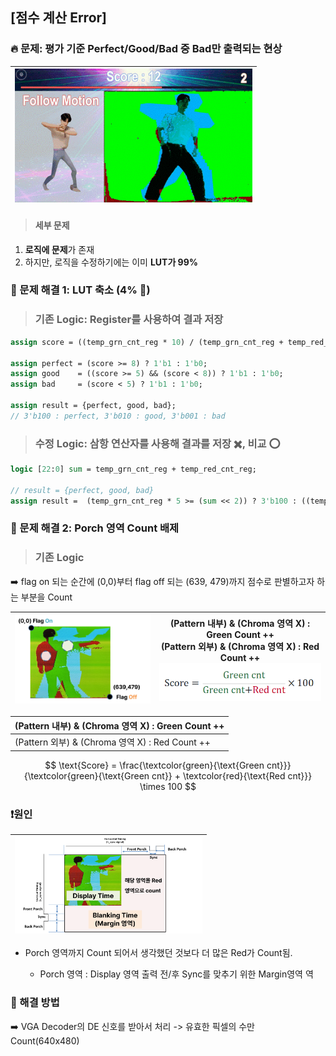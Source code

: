 ## [점수 계산 Error]

### 🔥 문제: 평가 기준 Perfect/Good/Bad 중 Bad만 출력되는 현상 


<img src="https://github.com/2735C/VGA_Motion_Recognition_Game/blob/main/History/img/another/game_2.gif?raw=true" width="380">|
--|

> #### 세부 문제

1. **로직에 문제**가 존재
2. 하지만, 로직을 수정하기에는 이미 **LUT가 99%**


### 🤩 문제 해결 1: LUT 축소 (4% 🔽)

> ### 기존 Logic: Register를 사용하여 결과 저장

```systemverilog
assign score = ((temp_grn_cnt_reg * 10) / (temp_grn_cnt_reg + temp_red_cnt_reg));

assign perfect = (score >= 8) ? 1'b1 : 1'b0;
assign good    = ((score >= 5) && (score < 8)) ? 1'b1 : 1'b0;
assign bad     = (score < 5) ? 1'b1 : 1'b0;

assign result = {perfect, good, bad}; 
// 3'b100 : perfect, 3'b010 : good, 3'b001 : bad
```

> ### 수정 Logic: 삼항 연산자를 사용해 결과를 저장 ✖️, 비교 ⭕

```systemverilog
logic [22:0] sum = temp_grn_cnt_reg + temp_red_cnt_reg;

// result = {perfect, good, bad}
assign result =  (temp_grn_cnt_reg * 5 >= (sum << 2)) ? 3'b100 : ((temp_grn_cnt_reg << 1) < sum) ? 3'b001 : 3'b010; 
```

### 🤩 문제 해결 2:  Porch 영역 Count 배제

> ### 기존 Logic 

:arrow_right: flag on 되는 순간에 (0,0)부터 flag off 되는 (639, 479)까지 점수로 판별하고자 하는 부분을 Count

<img src="/History/img/hw/img_114.png" width=300> | (Pattern 내부) & (Chroma 영역 X) : Green Count ++ <br> (Pattern 외부) & (Chroma 영역 X) : Red Count ++ <br> <img src="/History/img/hw/img_8.png" width=300> |
--|--


(Pattern 내부) & (Chroma 영역 X) : Green Count ++|
--|
(Pattern 외부) & (Chroma 영역 X) : Red Count ++ |

$$
\text{Score} = \frac{\textcolor{green}{\text{Green cnt}}}{\textcolor{green}{\text{Green cnt}} + \textcolor{red}{\text{Red cnt}}} \times 100
$$

### ❗원인
<img src="/History/img/hw/img_115.png" width=300> |
--|

* Porch 영역까지 Count 되어서 생각했던 것보다 더 많은 Red가 Count됨.

     *  Porch 영역 : Display 영역 출력 전/후 Sync를 맞추기 위한 Margin영역
역

### 🤩 해결 방법 

:arrow_right: VGA Decoder의 DE 신호를 받아서 처리 -> 유효한 픽셀의 수만 Count(640x480)
